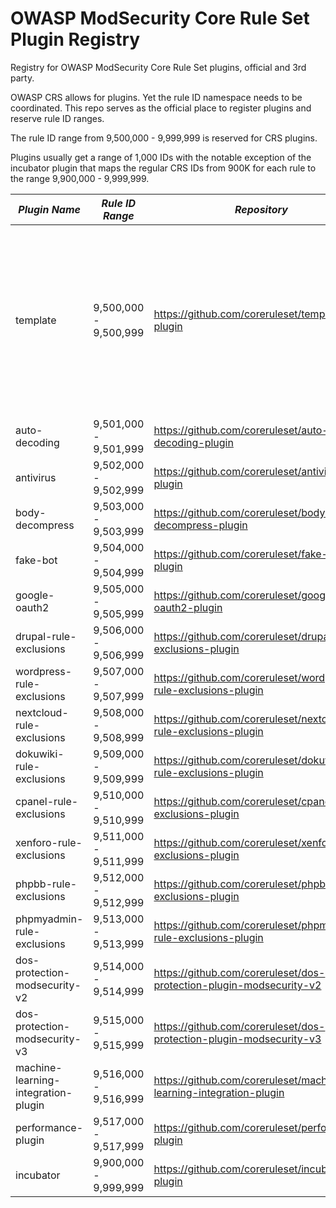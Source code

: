 # OWASP ModSecurity Core Rule Set Plugin Registry
Registry for OWASP ModSecurity Core Rule Set plugins, official and 3rd party.

OWASP CRS allows for plugins. Yet the rule ID namespace needs to be coordinated. This repo serves as the official 
place to register plugins and reserve rule ID ranges.

The rule ID range from 9,500,000 - 9,999,999 is reserved for CRS plugins.

Plugins usually get a range of 1,000 IDs with the notable exception of the incubator plugin that
maps the regular CRS IDs from 900K for each rule to the range 9,900,000 - 9,999,999.

| *Plugin Name*                       | *Rule ID Range*       | *Repository*                                                             | *Type*   | *Status*             | *CI* |
|-------------------------------      |-----------------------|--------------------------------------------------------------------------|----------|--------------------- | ---- |
| template                            | 9,500,000 - 9,500,999 | https://github.com/coreruleset/template-plugin                           | official | &#9989;&nbsp;tested  | [<img src="https://github.com/coreruleset/template-plugin/actions/workflows/integration.yml/badge.svg" alt=".github/workflows/integration.yml" width="300" />](https://github.com/coreruleset/template-plugin/actions/workflows/integration.yml) |
| auto-decoding                       | 9,501,000 - 9,501,999 | https://github.com/coreruleset/auto-decoding-plugin                      | official | untested             |     |
| antivirus                           | 9,502,000 - 9,502,999 | https://github.com/coreruleset/antivirus-plugin                          | official | &#9989;&nbsp;tested  |     |
| body-decompress                     | 9,503,000 - 9,503,999 | https://github.com/coreruleset/body-decompress-plugin                    | official | &#9989;&nbsp;tested  |     |
| fake-bot                            | 9,504,000 - 9,504,999 | https://github.com/coreruleset/fake-bot-plugin                           | official | &#9989;&nbsp;tested  |     |
| google-oauth2                       | 9,505,000 - 9,505,999 | https://github.com/coreruleset/google-oauth2-plugin                      | official | &#9989;&nbsp;tested  |     |
| drupal-rule-exclusions              | 9,506,000 - 9,506,999 | https://github.com/coreruleset/drupal-rule-exclusions-plugin             | official | untested             |     |
| wordpress-rule-exclusions           | 9,507,000 - 9,507,999 | https://github.com/coreruleset/wordpress-rule-exclusions-plugin          | official | &#9989;&nbsp;tested  |     |
| nextcloud-rule-exclusions           | 9,508,000 - 9,508,999 | https://github.com/coreruleset/nextcloud-rule-exclusions-plugin          | official | untested             |     |
| dokuwiki-rule-exclusions            | 9,509,000 - 9,509,999 | https://github.com/coreruleset/dokuwiki-rule-exclusions-plugin           | official | untested             |     |
| cpanel-rule-exclusions              | 9,510,000 - 9,510,999 | https://github.com/coreruleset/cpanel-rule-exclusions-plugin             | official | untested             |     |
| xenforo-rule-exclusions             | 9,511,000 - 9,511,999 | https://github.com/coreruleset/xenforo-rule-exclusions-plugin            | official | &#9989;&nbsp;tested  |     |
| phpbb-rule-exclusions               | 9,512,000 - 9,512,999 | https://github.com/coreruleset/phpbb-rule-exclusions-plugin              | official | &#9989;&nbsp;tested  |     |
| phpmyadmin-rule-exclusions          | 9,513,000 - 9,513,999 | https://github.com/coreruleset/phpmyadmin-rule-exclusions-plugin         | official | being tested         |     |
| dos-protection-modsecurity-v2       | 9,514,000 - 9,514,999 | https://github.com/coreruleset/dos-protection-plugin-modsecurity-v2      | official | untested             |     |
| dos-protection-modsecurity-v3       | 9,515,000 - 9,515,999 | https://github.com/coreruleset/dos-protection-plugin-modsecurity-v3      | official | draft                |     |
| machine-learning-integration-plugin | 9,516,000 - 9,516,999 | https://github.com/coreruleset/machine-learning-integration-plugin       | official | draft                |     |
| performance-plugin                  | 9,517,000 - 9,517,999 | https://github.com/coreruleset/performance-plugin                        | official | draft                |     |
| incubator                           | 9,900,000 - 9,999,999 | https://github.com/coreruleset/incubator-plugin                          | official | -                    |     |
